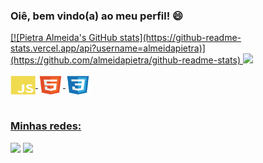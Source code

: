 ### Oiê, bem vindo(a) ao meu perfil! 😄
 
 
<div>
  <a href="https://github.com/almeidapietra">
   [![Pietra Almeida's GitHub stats](https://github-readme-stats.vercel.app/api?username=almeidapietra)](https://github.com/almeidapietra/github-readme-stats)  
  <img height="180em" src="https://github-readme-stats.vercel.app/api/top-langs/?username=almeidapietra&layout=compact&langs_count=6&theme=tokyonight"/>
</div>
<div style="display: inline_block"><br>
  <img align="center" alt="Js" height="30" width="40" src="https://raw.githubusercontent.com/devicons/devicon/master/icons/javascript/javascript-plain.svg">
  <img align="center" alt="HTML" height="30" width="40" src="https://raw.githubusercontent.com/devicons/devicon/master/icons/html5/html5-original.svg">
  <img align="center" alt="CSS" height="30" width="40" src="https://raw.githubusercontent.com/devicons/devicon/master/icons/css3/css3-original.svg">
</div>
 
 <br>
 
  ### Minhas redes:
 
<div> 
   <a href="https://instagram.com/apequenadev" target="_blank"><img src="https://img.shields.io/badge/-Instagram-%23E4405F?style=for-the-badge&logo=instagram&logoColor=white" target="_blank"></a>
   <a href="https://www.linkedin.com/in/almeidapietra" target="_blank"><img src="https://img.shields.io/badge/-LinkedIn-%230077B5?style=for-the-badge&logo=linkedin&logoColor=white" target="_blank"></a> 
  

  

</div>
